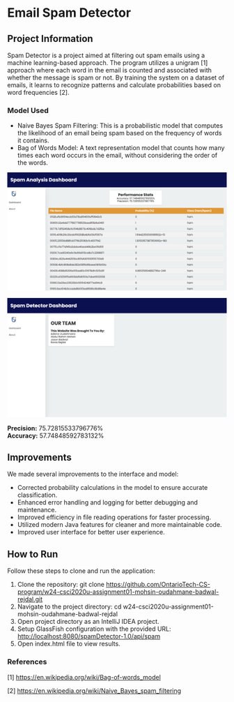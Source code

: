 # Email Spam Detector

## Project Information

Spam Detector is a project aimed at filtering out spam emails using a machine learning-based approach. The program utilizes a unigram [1] approach where each word in the email is counted and associated with whether the message is spam or not. By training the system on a dataset of emails, it learns to recognize patterns and calculate probabilities based on word frequencies [2].

### Model Used
- Naive Bayes Spam Filtering: This is a probabilistic model that computes the likelihood of an email being spam based on the frequency of words it contains.
- Bag of Words Model: A text representation model that counts how many times each word occurs in the email, without considering the order of the words.

![DashBoardScreenshot](dashboardScreenshot.png)

![AboutScreenshot](aboutScreenshot.png)

**Precision:** 75.72815533796776%  
**Accuracy:** 57.74848592783132%

## Improvements

We made several improvements to the interface and model:
- Corrected probability calculations in the model to ensure accurate classification.
- Enhanced error handling and logging for better debugging and maintenance.
- Improved efficiency in file reading operations for faster processing.
- Utilized modern Java features for cleaner and more maintainable code.
- Improved user interface for better user experience.

## How to Run

Follow these steps to clone and run the application:

1. Clone the repository: git clone https://github.com/OntarioTech-CS-program/w24-csci2020u-assignment01-mohsin-oudahmane-badwal-rejdal.git
2. Navigate to the project directory: cd w24-csci2020u-assignment01-mohsin-oudahmane-badwal-rejdal
3. Open project directory as an IntelliJ IDEA project.
4. Setup GlassFish configuration with the provided URL: [http://localhost:8080/spamDetector-1.0/api/spam](http://localhost:8080/spamDetector-1.0/api/spam)
5. Open index.html file to view results.


### References
[1] https://en.wikipedia.org/wiki/Bag-of-words_model

[2] https://en.wikipedia.org/wiki/Naive_Bayes_spam_filtering